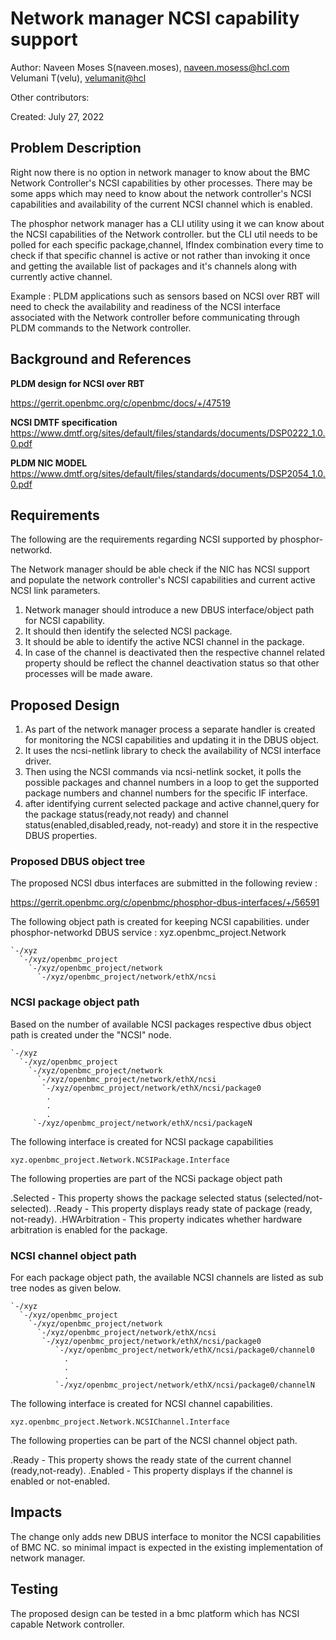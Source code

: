 # Network manager NCSI capability support
Author:
  Naveen Moses S(naveen.moses), [naveen.mosess@hcl.com](mailto:naveen.mosess@hcl.com)
  Velumani T(velu),  [velumanit@hcl](mailto:velumanit@hcl.com)

Other contributors:

Created:
  July 27, 2022

## Problem Description

Right now there is no option in network manager to know about the BMC Network
Controller's NCSI capabilities by other processes.
There may be some apps which may need to know about the network controller's
NCSI capabilities and availability of the current NCSI channel which is enabled.

The phosphor network manager has a CLI utility using it we can know about
the NCSI capabilities of the Network controller. but the CLI util needs to be
polled for each specific package,channel, IfIndex combination every time to
check if that specific channel is active or not rather than invoking it once
and getting the available list of packages and it's channels along with
currently active channel.

Example :
PLDM applications such as sensors based on NCSI over RBT will need to check
the availability and readiness of the NCSI interface associated with the
Network controller before communicating through PLDM commands to the
Network controller.

## Background and References

**PLDM design for NCSI over RBT**

https://gerrit.openbmc.org/c/openbmc/docs/+/47519

**NCSI DMTF specification**
https://www.dmtf.org/sites/default/files/standards/documents/DSP0222_1.0.0.pdf

**PLDM NIC MODEL**
https://www.dmtf.org/sites/default/files/standards/documents/DSP2054_1.0.0.pdf

## Requirements

The following are the requirements regarding NCSI supported by phosphor-networkd.

The Network manager should be able check if the NIC has NCSI support and
populate the network controller's NCSI capabilities and current active
NCSI link parameters.

1. Network manager should introduce a new DBUS interface/object path for NCSI
   capability.
2. It should then identify the selected NCSI package.
3. It should be able to identify the active NCSI channel in the package.
4. In case of the channel is deactivated then the respective channel related
   property should be reflect the channel deactivation status so that other
   processes will be made aware.

## Proposed Design

1. As part of the network manager process a separate handler is created
for monitoring the NCSI capabilities and updating it in the DBUS object.
2. It uses the ncsi-netlink library to check the availability of
NCSI interface driver.
3. Then using the NCSI commands via ncsi-netlink socket, it polls the possible
packages and channel numbers in a loop to get the supported package numbers and
channel numbers for the specific IF interface.
4. after identifying current selected package and active channel,query for the
package status(ready,not ready) and channel status(enabled,disabled,ready,
not-ready) and store it in the respective DBUS properties.

### Proposed DBUS object tree

The proposed NCSI dbus interfaces are submitted in the following review :

https://gerrit.openbmc.org/c/openbmc/phosphor-dbus-interfaces/+/56591

The following object path is created for keeping NCSI capabilities.
under phosphor-networkd DBUS service : xyz.openbmc_project.Network

```
`-/xyz
  `-/xyz/openbmc_project
    `-/xyz/openbmc_project/network
      `-/xyz/openbmc_project/network/ethX/ncsi
```
### NCSI package object path
Based on the number of available NCSI packages respective
dbus object path is created under the "NCSI" node.

```
`-/xyz
  `-/xyz/openbmc_project
    `-/xyz/openbmc_project/network
      `-/xyz/openbmc_project/network/ethX/ncsi
       `-/xyz/openbmc_project/network/ethX/ncsi/package0
        .
        .
        .
     `-/xyz/openbmc_project/network/ethX/ncsi/packageN

```
The following interface is created for NCSI package capabilities
```
xyz.openbmc_project.Network.NCSIPackage.Interface

```

The following properties are part of the NCSi package object path

.Selected      - This property shows the package selected status
                     (selected/not-selected).
.Ready         - This property displays ready state of package (ready,
                   not-ready).
.HWArbitration - This property indicates whether hardware arbitration is
                  enabled for the package.

### NCSI channel object path

For each package object path, the available NCSI channels
are listed as sub tree nodes as given below.
```
`-/xyz
  `-/xyz/openbmc_project
    `-/xyz/openbmc_project/network
      `-/xyz/openbmc_project/network/ethX/ncsi
       `-/xyz/openbmc_project/network/ethX/ncsi/package0
          `-/xyz/openbmc_project/network/ethX/ncsi/package0/channel0
            .
            .
            .
          `-/xyz/openbmc_project/network/ethX/ncsi/package0/channelN

```
The following interface is created for NCSI channel capabilities.

```
xyz.openbmc_project.Network.NCSIChannel.Interface

```

The following properties can be part of the NCSI channel object path.

.Ready    - This property shows the ready state of the current channel
            (ready,not-ready).
.Enabled  - This property displays if the channel is enabled or not-enabled.

## Impacts
The change only adds new DBUS interface to monitor the NCSI capabilities of BMC NC.
so minimal impact is expected in the existing implementation of network manager.
## Testing
The proposed design can be tested in a bmc platform which has NCSI capable
 Network controller.

